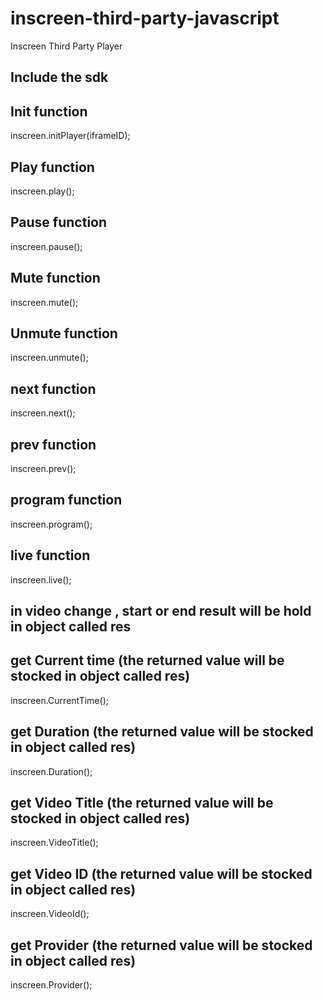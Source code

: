 # inscreen-third-party-javascript
Inscreen Third Party Player

## Include the sdk 
<script type="text/javascript"  src="inscreenSdk.js"></script>

## Init function
inscreen.initPlayer(iframeID);

## Play function 
inscreen.play();

## Pause function
inscreen.pause();

## Mute function
inscreen.mute();

## Unmute function
inscreen.unmute();

## next function
inscreen.next();

## prev function
inscreen.prev();

## program function
inscreen.program();

## live function
inscreen.live();

## in video change , start or end result will be hold in object called res

## get Current time (the returned value will be stocked in object called res)
inscreen.CurrentTime();

## get Duration (the returned value will be stocked in object called res)
inscreen.Duration();

## get Video Title (the returned value will be stocked in object called res)
inscreen.VideoTitle();

## get Video ID (the returned value will be stocked in object called res)
inscreen.VideoId();
 
## get Provider (the returned value will be stocked in object called res)
inscreen.Provider();
